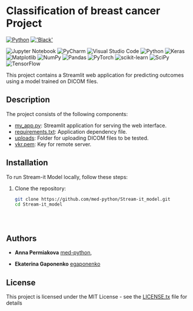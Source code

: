 # Classification of breast cancer Project
<a name="readme-top"></a>
[![Python](https://img.shields.io/badge/Python-3776AB?style=for-the-badge&logo=python&logoColor=white)](https://python.org/)
[!['Black'](https://img.shields.io/badge/code_style-black-black?style=for-the-badge)](https://github.com/psf/black)

<!-- Библиотеки проекта -->

![Jupyter Notebook](https://img.shields.io/badge/jupyter-%23FA0F00.svg?style=for-the-badge&logo=jupyter&logoColor=white)
![PyCharm](https://img.shields.io/badge/pycharm-143?style=for-the-badge&logo=pycharm&logoColor=black&color=black&labelColor=green)
![Visual Studio Code](https://img.shields.io/badge/Visual%20Studio%20Code-0078d7.svg?style=for-the-badge&logo=visual-studio-code&logoColor=white)
![Python](https://img.shields.io/badge/python-3670A0?style=for-the-badge&logo=python&logoColor=ffdd54)
![Keras](https://img.shields.io/badge/Keras-%23D00000.svg?style=for-the-badge&logo=Keras&logoColor=white)
![Matplotlib](https://img.shields.io/badge/Matplotlib-%23ffffff.svg?style=for-the-badge&logo=Matplotlib&logoColor=black)
![NumPy](https://img.shields.io/badge/numpy-%23013243.svg?style=for-the-badge&logo=numpy&logoColor=white)
![Pandas](https://img.shields.io/badge/pandas-%23150458.svg?style=for-the-badge&logo=pandas&logoColor=white)
![PyTorch](https://img.shields.io/badge/PyTorch-%23EE4C2C.svg?style=for-the-badge&logo=PyTorch&logoColor=white)
![scikit-learn](https://img.shields.io/badge/scikit--learn-%23F7931E.svg?style=for-the-badge&logo=scikit-learn&logoColor=white)
![SciPy](https://img.shields.io/badge/SciPy-%230C55A5.svg?style=for-the-badge&logo=scipy&logoColor=%white)
![TensorFlow](https://img.shields.io/badge/TensorFlow-%23FF6F00.svg?style=for-the-badge&logo=TensorFlow&logoColor=white)


This project contains a Streamlit web application for predicting outcomes using a model trained on DICOM files.

## Description

The project consists of the following components:

- [my_app.py](my_app.py): Streamlit application for serving the web interface.
- [requirements.txt](requirements.txt): Application dependency file.
- [uploads](): Folder for uploading DICOM files to be tested. 
- [vkr.pem](): Key for remote server.

## Installation

To run Stream-it Model locally, follow these steps:

1. Clone the repository:
   ```bash
   git clone https://github.com/med-python/Stream-it_model.git
   cd Stream-it_model

   



##    Authors

* **Anna Permiakova** [med-python](https://github.com/med-python),

* **Ekaterina Gaponenko**  [egaponenko](https://github.com/egaponenko)

## License

This project is licensed under the MIT License - see the [LICENSE.tx](LICENSE.tx) file for details

